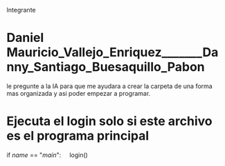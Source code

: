 Integrante
# Daniel Mauricio_Vallejo_Enriquez_______Danny_Santiago_Buesaquillo_Pabon
le pregunte a la IA para que me ayudara a crear la carpeta de una forma mas organizada y asi poder empezar a programar.
# Ejecuta el login solo si este archivo es el programa principal
if _name_ == "_main_":
    login()
